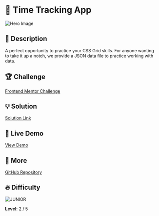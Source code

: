 # 📁 Time Tracking App

![Hero Image](https://res.cloudinary.com/dz209s6jk/image/upload/v1631270258/Challenges/j1ocp59n25odoftocgpi.jpg)

## 🌟 Description
A perfect opportunity to practice your CSS Grid skills. For anyone wanting to take it up a notch, we provide a JSON data file to practice working with data.

## 🏆 Challenge
[Frontend Mentor Challenge](https://www.frontendmentor.io/challenges/time-tracking-dashboard-UIQ7167Jw)

## 💡 Solution
[Solution Link](https://www.frontendmentor.io/solutions/time-tracking-app-wzGP2yjcQ8) 

## 🚀 Live Demo
[View Demo](https://younes-alhyan.github.io/time-tracking-app)

## 🔎 More
[GitHub Repository](https://github.com/younes-alhyan/frontend-mentor/)

## 🔥 Difficulty
![JUNIOR](https://img.shields.io/badge/Difficulty-JUNIOR-green)

**Level:** 2 / 5

